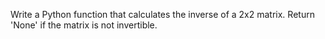 Write a Python function that calculates the inverse of a 2x2 matrix. Return 'None' if the matrix is not invertible.
